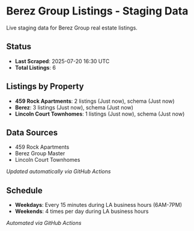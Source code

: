 # Berez Group Listings - Staging Data

Live staging data for Berez Group real estate listings.

## Status
- **Last Scraped**: 2025-07-20 16:30 UTC
- **Total Listings**: 6

## Listings by Property
- **459 Rock Apartments**: 2 listings (Just now), schema (Just now)
- **Berez**: 3 listings (Just now), schema (Just now)
- **Lincoln Court Townhomes**: 1 listings (Just now), schema (Just now)

## Data Sources
- 459 Rock Apartments
- Berez Group Master
- Lincoln Court Townhomes

*Updated automatically via GitHub Actions*

## Schedule

- **Weekdays**: Every 15 minutes during LA business hours (6AM-7PM)
- **Weekends**: 4 times per day during LA business hours

*Automated via GitHub Actions*
